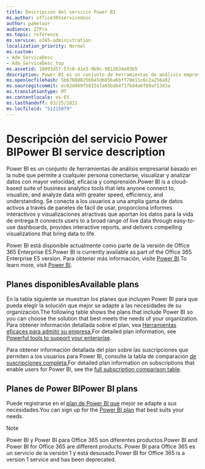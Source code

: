 ```yaml
---
title: Descripción del servicio Power BI
ms.author: office365servicedesc
author: pamelaar
audience: ITPro
ms.topic: reference
ms.service: o365-administration
localization_priority: Normal
ms.custom:
- Adm_ServiceDesc
- Adm_ServiceDesc_top
ms.assetid: 18093d57-57c0-41e3-9b9c-9812634e03b5
description: Power BI es un conjunto de herramientas de análisis empresarial basado en la nube que permite a cualquier persona conectarse, visualizar y analizar datos con mayor velocidad, eficacia y comprensión. Se conecta a los usuarios a una amplia gama de datos activos a través de paneles de fácil de usar, proporciona informes interactivos y visualizaciones atractivas que aportan los datos para la vida de entrega.
ms.openlocfilehash: 5b676088256645db856a6bff70e11c6c2a256a82
ms.sourcegitcommit: ec02d469f5815efa65bdb4f17bd4a6f89af13d3a
ms.translationtype: MT
ms.contentlocale: es-ES
ms.lasthandoff: 03/25/2021
ms.locfileid: "51215879"
---
```

# <a name="power-bi-service-description"></a><span data-ttu-id="b4bc2-104">Descripción del servicio Power BI</span><span class="sxs-lookup"><span data-stu-id="b4bc2-104">Power BI service description</span></span>

<span data-ttu-id="b4bc2-105">Power BI es un conjunto de herramientas de análisis empresarial basado en la nube que permite a cualquier persona conectarse, visualizar y analizar datos con mayor velocidad, eficacia y comprensión.</span><span class="sxs-lookup"><span data-stu-id="b4bc2-105">Power BI is a cloud-based suite of business analytics tools that lets anyone connect to, visualize, and analyze data with greater speed, efficiency, and understanding.</span></span> <span data-ttu-id="b4bc2-106">Se conecta a los usuarios a una amplia gama de datos activos a través de paneles de fácil de usar, proporciona informes interactivos y visualizaciones atractivas que aportan los datos para la vida de entrega.</span><span class="sxs-lookup"><span data-stu-id="b4bc2-106">It connects users to a broad range of live data through easy-to-use dashboards, provides interactive reports, and delivers compelling visualizations that bring data to life.</span></span>

<span data-ttu-id="b4bc2-107">Power BI está disponible actualmente como parte de la versión de Office 365 Enterprise E5.</span><span class="sxs-lookup"><span data-stu-id="b4bc2-107">Power BI is currently available as part of the Office 365 Enterprise E5 version.</span></span> <span data-ttu-id="b4bc2-108">Para obtener más información, visite [Power BI](https://powerbi.microsoft.com/).</span><span class="sxs-lookup"><span data-stu-id="b4bc2-108">To learn more, visit [Power BI](https://powerbi.microsoft.com/).</span></span>

## <a name="available-plans"></a><span data-ttu-id="b4bc2-109">Planes disponibles</span><span class="sxs-lookup"><span data-stu-id="b4bc2-109">Available plans</span></span>

<span data-ttu-id="b4bc2-110">En la tabla siguiente se muestran los planes que incluyen Power BI para que pueda elegir la solución que mejor se adapte a las necesidades de su organización.</span><span class="sxs-lookup"><span data-stu-id="b4bc2-110">The following table shows the plans that include Power BI so you can choose the solution that best meets the needs of your organization.</span></span> <span data-ttu-id="b4bc2-111">Para obtener información detallada sobre el plan, vea [Herramientas eficaces para admitir su empresa.](https://www.microsoft.com/microsoft-365/enterprise/compare-office-365-plans)</span><span class="sxs-lookup"><span data-stu-id="b4bc2-111">For detailed plan information, see [Powerful tools to support your enterprise](https://www.microsoft.com/microsoft-365/enterprise/compare-office-365-plans).</span></span>

<span data-ttu-id="b4bc2-112">Para obtener información detallada del plan sobre las suscripciones que permiten a los usuarios para Power BI, consulte la tabla de comparación [de suscripciones completa.](https://go.microsoft.com/fwlink/?linkid=2139145)</span><span class="sxs-lookup"><span data-stu-id="b4bc2-112">For detailed plan information on subscriptions that enable users for Power BI, see the [full subscription comparison table](https://go.microsoft.com/fwlink/?linkid=2139145).</span></span>
 
## <a name="power-bi-plans"></a><span data-ttu-id="b4bc2-113">Planes de Power BI</span><span class="sxs-lookup"><span data-stu-id="b4bc2-113">Power BI plans</span></span>

<span data-ttu-id="b4bc2-114">Puede registrarse en el [plan de Power BI que](https://go.microsoft.com/fwlink/?LinkID=786854) mejor se adapte a sus necesidades.</span><span class="sxs-lookup"><span data-stu-id="b4bc2-114">You can sign up for the [Power BI plan](https://go.microsoft.com/fwlink/?LinkID=786854) that best suits your needs.</span></span> 
  
> [!NOTE]
> <span data-ttu-id="b4bc2-115">Power BI y Power BI para Office 365 son diferentes productos.</span><span class="sxs-lookup"><span data-stu-id="b4bc2-115">Power BI and Power BI for Office 365 are different products.</span></span> <span data-ttu-id="b4bc2-116">Power BI para Office 365 es un servicio de la versión 1 y está desusado.</span><span class="sxs-lookup"><span data-stu-id="b4bc2-116">Power BI for Office 365 is a version 1 service and has been deprecated.</span></span> 
  